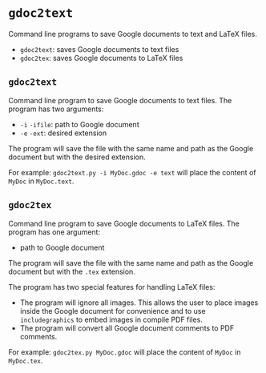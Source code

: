 # `gdoc2text`
Command line programs to save Google documents to text and LaTeX files.
* `gdoc2text`: saves Google documents to text files
* `gdoc2tex`: saves Google documents to LaTeX files

## `gdoc2text`
Command line program to save Google documents to text files. The program has two arguments:
* `-i` `-ifile`: path to Google document
* `-e` `-ext`: desired extension

The program will save the file with the same name and path as the Google document but with the desired extension.

For example:
`gdoc2text.py -i MyDoc.gdoc -e text` will place the content of `MyDoc` in `MyDoc.text`.

## `gdoc2tex`
Command line program to save Google documents to LaTeX files. The program has one argument:
* path to Google document

The program will save the file with the same name and path as the Google document but with the `.tex` extension.

The program has two special features for handling LaTeX files:
* The program will ignore all images. This allows the user to place images inside the Google document for convenience and to use `includegraphics` to embed images in compile PDF files.
* The program will convert all Google document comments to PDF comments.

For example:
`gdoc2tex.py MyDoc.gdoc` will place the content of `MyDoc` in `MyDoc.tex`.
